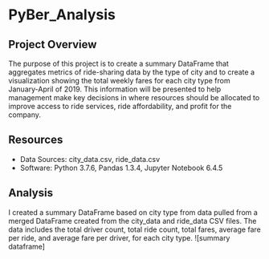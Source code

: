 # PyBer_Analysis

## Project Overview
The purpose of this project is to create a summary DataFrame that aggregates metrics of ride-sharing data by the 
type of city and to create a visualization showing the total weekly fares for each city type from January-April of 
2019. This information will be presented to help management make key decisions in where resources should be 
allocated to improve access to ride services, ride affordability, and profit for the company.

## Resources
- Data Sources: city_data.csv, ride_data.csv
- Software: Python 3.7.6, Pandas 1.3.4, Jupyter Notebook 6.4.5

## Analysis

I created a summary DataFrame based on city type from data pulled from a merged DataFrame created from the city_data
and ride_data CSV files. The data includes the total driver count, total ride count, total fares, average fare per ride,
and average fare per driver, for each city type. 
![summary dataframe]
